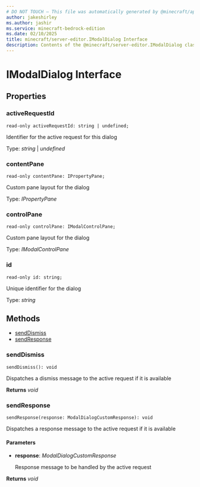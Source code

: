 ```yaml
---
# DO NOT TOUCH — This file was automatically generated by @minecraft/api-docs-generator, to report problems file an issue at https://github.com/Mojang/minecraft-scripting-libraries
author: jakeshirley
ms.author: jashir
ms.service: minecraft-bedrock-edition
ms.date: 02/10/2025
title: minecraft/server-editor.IModalDialog Interface
description: Contents of the @minecraft/server-editor.IModalDialog class.
---
```

# IModalDialog Interface

## Properties

### **activeRequestId**
`read-only activeRequestId: string | undefined;`

Identifier for the active request for this dialog

Type: *string* | *undefined*

### **contentPane**
`read-only contentPane: IPropertyPane;`

Custom pane layout for the dialog

Type: *IPropertyPane*

### **controlPane**
`read-only controlPane: IModalControlPane;`

Custom pane layout for the dialog

Type: *IModalControlPane*

### **id**
`read-only id: string;`

Unique identifier for the dialog

Type: *string*

## Methods
- [sendDismiss](#senddismiss)
- [sendResponse](#sendresponse)

### **sendDismiss**
`
sendDismiss(): void
`

Dispatches a dismiss message to the active request if it is available

**Returns** *void*

### **sendResponse**
`
sendResponse(response: ModalDialogCustomResponse): void
`

Dispatches a response message to the active request if it is available

#### **Parameters**
- **response**: *ModalDialogCustomResponse*
  
  Response message to be handled by the active request

**Returns** *void*
